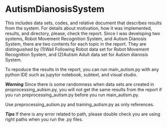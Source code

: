 # AutismDianosisSystem
This includes data sets, codes, and relative document that describes results from the system. 
For details about motivation, how it was implemented, results, and directory, please, check the report.
Since I was developing two systems, Robot Movement Recognition System, and Autism Dianosis System, there are two contents for each topic in the report. 
They are distinguished by (1)Wall Following Robot data set for Robot Movement Recognition System, and (2)Autism Adult data set for Autism dianosis System. 

To repoduce the results in the report, you can run main_autism.py with any python IDE such as jupytor notebook, subtext, and visual studio.

***Warning***
Since there is some randomness when data sets are created in proprocessing_autism.py, you will not get the same results from the report if you run preprocessing_autism.py before you run main_autism.py. 

Use preprocessing_autism.py and training_autism.py as only references.

***Tips***
If there is any error related to path, please double check you are using right paths when you run the .py files.

